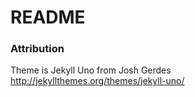 # README
### Attribution
Theme is Jekyll Uno from Josh Gerdes
http://jekyllthemes.org/themes/jekyll-uno/